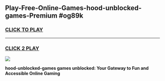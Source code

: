 
## Play-Free-Online-Games-hood-unblocked-games-Premium #og89k
<h3>
<a href="https://premium.freeplayer.one?title=hood-unblocked-games&ref=8M">CLICK TO PLAY</a></h3>
<hr>

<h3>
<a href="https://premium.freeplayer.one?title=hood-unblocked-games&ref=8M">CLICK 2 PLAY</a>
  
</h3>

<a href="https://premium.freeplayer.one?title=hood-unblocked-games&ref=8M"><img src="https://clearcache.store/games.png"></a>


**hood-unblocked-games games unblocked: Your Gateway to Fun and Accessible Online Gaming**

